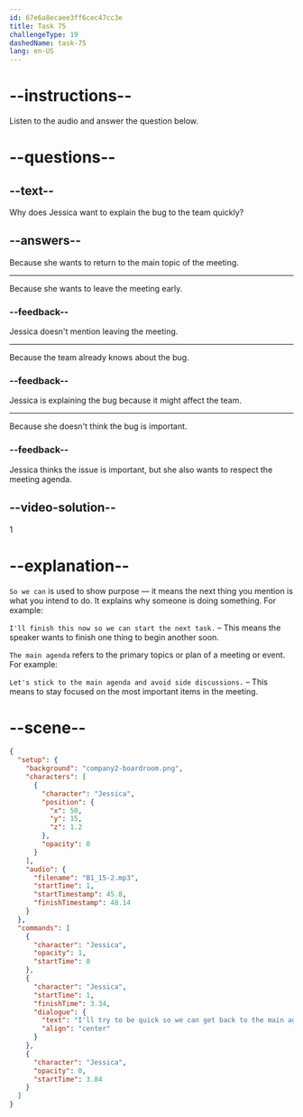 ```yaml
---
id: 67e6a8ecaee3ff6cec47cc3e
title: Task 75
challengeType: 19
dashedName: task-75
lang: en-US
---
```


<!-- (Audio) Jessica: I'll try to be quick so we can get back to the main agenda. -->

# --instructions--

Listen to the audio and answer the question below.

# --questions--

## --text--

Why does Jessica want to explain the bug to the team quickly?

## --answers--

Because she wants to return to the main topic of the meeting.

---

Because she wants to leave the meeting early.

### --feedback--

Jessica doesn't mention leaving the meeting.

---

Because the team already knows about the bug.

### --feedback--

Jessica is explaining the bug because it might affect the team.

---

Because she doesn't think the bug is important.

### --feedback--

Jessica thinks the issue is important, but she also wants to respect the meeting agenda.

## --video-solution--

1

# --explanation--

`So we can` is used to show purpose — it means the next thing you mention is what you intend to do. It explains why someone is doing something. For example:

`I'll finish this now so we can start the next task.` – This means the speaker wants to finish one thing to begin another soon.

`The main agenda` refers to the primary topics or plan of a meeting or event. For example:

`Let's stick to the main agenda and avoid side discussions.` – This means to stay focused on the most important items in the meeting.

# --scene--

```json
{
  "setup": {
    "background": "company2-boardroom.png",
    "characters": [
      {
        "character": "Jessica",
        "position": {
          "x": 50,
          "y": 15,
          "z": 1.2
        },
        "opacity": 0
      }
    ],
    "audio": {
      "filename": "B1_15-2.mp3",
      "startTime": 1,
      "startTimestamp": 45.8,
      "finishTimestamp": 48.14
    }
  },
  "commands": [
    {
      "character": "Jessica",
      "opacity": 1,
      "startTime": 0
    },
    {
      "character": "Jessica",
      "startTime": 1,
      "finishTime": 3.34,
      "dialogue": {
        "text": "I'll try to be quick so we can get back to the main agenda.",
        "align": "center"
      }
    },
    {
      "character": "Jessica",
      "opacity": 0,
      "startTime": 3.84
    }
  ]
}
```
